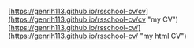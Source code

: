 [https://genrih113.github.io/rsschool-cv/cv](https://genrih113.github.io/rsschool-cv/cv "my CV")
[https://genrih113.github.io/rsschool-cv/](https://genrih113.github.io/rsschool-cv/ "my html CV")